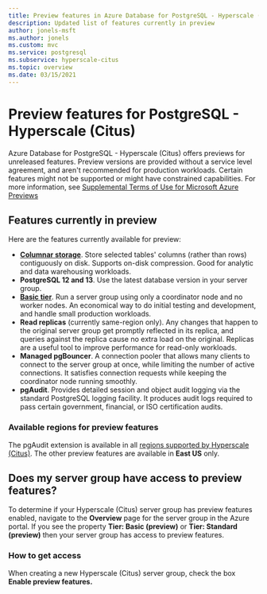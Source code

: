 ```yaml
---
title: Preview features in Azure Database for PostgreSQL - Hyperscale (Citus)
description: Updated list of features currently in preview
author: jonels-msft
ms.author: jonels
ms.custom: mvc
ms.service: postgresql
ms.subservice: hyperscale-citus
ms.topic: overview
ms.date: 03/15/2021
---
```


# Preview features for PostgreSQL - Hyperscale (Citus)

Azure Database for PostgreSQL - Hyperscale (Citus) offers
previews for unreleased features. Preview versions are provided
without a service level agreement, and aren't recommended for
production workloads. Certain features might not be supported or
might have constrained capabilities.  For more information, see
[Supplemental Terms of Use for Microsoft Azure
Previews](https://azure.microsoft.com/support/legal/preview-supplemental-terms/)

## Features currently in preview

Here are the features currently available for preview:

* **[Columnar storage](concepts-hyperscale-columnar.md)**.
  Store selected tables' columns (rather than rows) contiguously
  on disk. Supports on-disk compression. Good for analytic and
  data warehousing workloads.
* **PostgreSQL 12 and 13**. Use the latest database version
  in your server group.
* **[Basic tier](concepts-hyperscale-tiers.md)**. Run a server
  group using only a coordinator node and no worker nodes. An
  economical way to do initial testing and development, and
  handle small production workloads.
* **Read replicas** (currently same-region only). Any changes
  that happen to the original server group get promptly
  reflected in its replica, and queries against the replica
  cause no extra load on the original. Replicas are a useful
  tool to improve performance for read-only workloads.
* **Managed pgBouncer**. A connection pooler that allows
  many clients to connect to the server group at once, while
  limiting the number of active connections. It satisfies
  connection requests while keeping the coordinator node
  running smoothly.
* **pgAudit**. Provides detailed session and object audit
  logging via the standard PostgreSQL logging facility. It
  produces audit logs required to pass certain government,
  financial, or ISO certification audits.

### Available regions for preview features

The pgAudit extension is available in all [regions supported by
Hyperscale
(Citus)](concepts-hyperscale-configuration-options.md#regions).
The other preview features are available in **East US** only.

## Does my server group have access to preview features?

To determine if your Hyperscale (Citus) server group has preview
features enabled, navigate to the **Overview** page for the
server group in the Azure portal. If you see the property
**Tier: Basic (preview)** or **Tier: Standard (preview)** then
your server group has access to preview features.

### How to get access

When creating a new Hyperscale (Citus) server group, check
the box **Enable preview features.**
